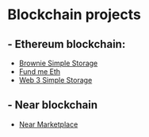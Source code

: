 # Blockchain projects

## - Ethereum blockchain:
- [Brownie Simple Storage](Ethereum/BrownieSimpleStorage/README.md)
- [Fund me Eth](Ethereum/FundMeEth/README.md)
- [Web 3 Simple Storage](Ethereum/Web3SimpleStorage/readme.md)


## - Near blockchain
- [Near Marketplace](Near/NearMarketPlaceDapp/README.md)

